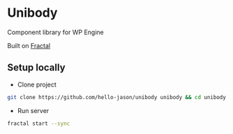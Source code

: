 # Unibody

Component library for WP Engine

Built on [Fractal](http://fractal.build)

## Setup locally

* Clone project

```bash
git clone https://github.com/hello-jason/unibody unibody && cd unibody
```

* Run server

```bash
fractal start --sync
```
